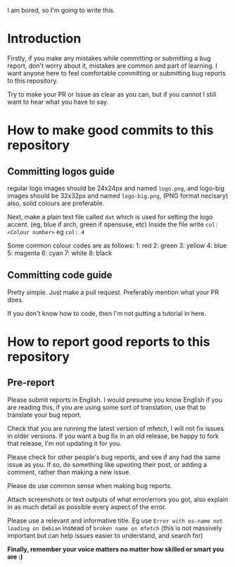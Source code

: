 I am bored, so I'm going to write this.

# Introduction

Firstly, if you make any mistakes while committing or submitting a bug report, don't worry about it, mistakes are common and part of learning.
I want anyone here to feel comfortable committing or submitting bug reports to this repository.

Try to make your PR or Issue as clear as you can, but if you cannot I still want to hear what you have to say.

# How to make good commits to this repository

## Committing logos guide

regular logo images should be 24x24px and named `logo.png`,
and logo-big images should be 32x32px and named `logo-big.png`,
(PNG format necisary)
also, solid colours are preferable.

Next, make a plain text file called `dat` which is used for setting the logo accent. (eg, blue if arch, green if opensuse, etc)
Inside the file write `col: <Colour number>` eg `col: 4`

Some common colour codes are as follows:
1: red
2: green
3: yellow
4: blue
5: magenta
6: cyan
7: white
8: black

## Committing code guide

Pretty simple.
Just make a pull request. Preferably mention what your PR does.

If you don't know how to code, then I'm not putting a tutorial in here.

# How to report good reports to this repository

## Pre-report

Please submit reports in English. I would presume you know English if you are reading this, if you are using some sort of translation, use that to translate your bug report.

Check that you are running the latest version of mfetch, I will not fix issues in older versions.
If you want a bug fix in an old release, be happy to fork that release, I'm not updating it for you.

Please check for other people's bug reports, and see if any had the same issue as you.
If so, do something like upvoting their post, or adding a comment, rather than making a new issue.

Please do use common sense when making bug reports.

Attach screenshots or text outputs of what error/errors you got, also explain in as much detail as possible every aspect of the error.

Please use a relevant and informative title.
Eg use `Error with os-name not loading on Debian` instead of `broken name on mfetch`
(this is not massively important but can help issues easier to understand, and search for)

**Finally, remember your voice matters no matter how skilled or smart you are :)**

